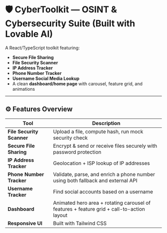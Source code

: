 # 🛡️ CyberToolkit — OSINT & Cybersecurity Suite (Built with Lovable AI)

A React/TypeScript toolkit featuring:

- **Secure File Sharing**
- **File Security Scanner** 
- **IP Address Tracker**
- **Phone Number Tracker**
- **Username Social Media Lookup**
- A clean **dashboard/home page** with carousel, feature grid, and animations


---

## ⚙️ Features Overview

| Tool | Description |
|------|-------------|
| **File Security Scanner** | Upload a file, compute hash, run mock security check |
| **Secure File Sharing** | Encrypt & send or receive files securely with password protection |
| **IP Address Tracker** | Geolocation + ISP lookup of IP addresses |
| **Phone Number Tracker** | Validate, parse, and enrich a phone number using both fallback and external API |
| **Username Tracker** | Find social accounts based on a username |
| **Dashboard** | Animated hero area + rotating carousel of features + feature grid + call-to-action layout |
| **Responsive UI** | Built with Tailwind CSS |
